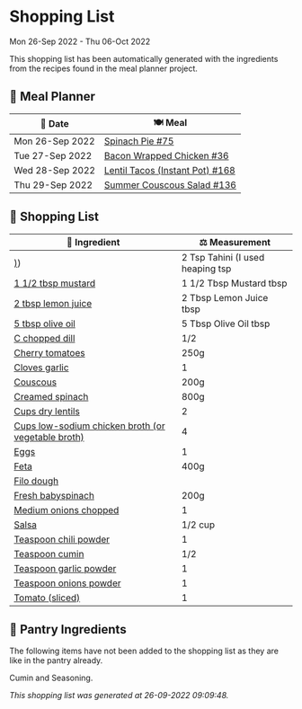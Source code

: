 # Shopping List

Mon 26-Sep 2022 - Thu 06-Oct 2022

This shopping list has been automatically generated with the ingredients from the recipes found in the meal planner project.

## 📅 Meal Planner

|📅 Date| 🍽️ Meal|
|----|----|
|Mon 26-Sep 2022|[Spinach Pie #75](https://github.com/bryanbr23/Recipes/issues/75)|
|Tue 27-Sep 2022|[Bacon Wrapped Chicken #36](https://github.com/bryanbr23/Recipes/issues/36)|
|Wed 28-Sep 2022|[Lentil Tacos (Instant Pot) #168](https://github.com/bryanbr23/Recipes/issues/168)|
|Thu 29-Sep 2022|[Summer Couscous Salad #136](https://github.com/bryanbr23/Recipes/issues/136)|

## 🛒 Shopping List

| 🍌 Ingredient| ⚖️ Measurement|
|----------|-----------|
|[)](https://www.sainsburys.co.uk/gol-ui/SearchResults/))|2 Tsp Tahini (I used heaping tsp|
|[1 1/2 tbsp mustard](https://www.sainsburys.co.uk/gol-ui/SearchResults/1%201/2%20tbsp%20mustard)|1 1/2 Tbsp Mustard tbsp|
|[2 tbsp lemon juice](https://www.sainsburys.co.uk/gol-ui/SearchResults/2%20tbsp%20lemon%20juice)|2 Tbsp Lemon Juice tbsp|
|[5 tbsp olive oil](https://www.sainsburys.co.uk/gol-ui/SearchResults/5%20tbsp%20olive%20oil)|5 Tbsp Olive Oil tbsp|
|[C chopped dill](https://www.sainsburys.co.uk/gol-ui/SearchResults/C%20chopped%20dill)|1/2|
|[Cherry tomatoes](https://www.sainsburys.co.uk/gol-ui/SearchResults/Cherry%20tomatoes)|250g|
|[Cloves garlic](https://www.sainsburys.co.uk/gol-ui/SearchResults/Cloves%20garlic)|1|
|[Couscous](https://www.sainsburys.co.uk/gol-ui/SearchResults/Couscous)|200g|
|[Creamed spinach](https://www.sainsburys.co.uk/gol-ui/SearchResults/Creamed%20spinach)|800g|
|[Cups dry lentils](https://www.sainsburys.co.uk/gol-ui/SearchResults/Cups%20dry%20lentils)|2|
|[Cups low-sodium chicken broth (or vegetable broth)](https://www.sainsburys.co.uk/gol-ui/SearchResults/Cups%20low-sodium%20chicken%20broth%20(or%20vegetable%20broth))|4|
|[Eggs](https://www.sainsburys.co.uk/gol-ui/SearchResults/Eggs)|1|
|[Feta](https://www.sainsburys.co.uk/gol-ui/SearchResults/Feta)|400g|
|[Filo dough](https://www.sainsburys.co.uk/gol-ui/SearchResults/Filo%20dough)||
|[Fresh babyspinach](https://www.sainsburys.co.uk/gol-ui/SearchResults/Fresh%20babyspinach)|200g|
|[Medium onions chopped](https://www.sainsburys.co.uk/gol-ui/SearchResults/Medium%20onions%20chopped)|1|
|[Salsa](https://www.sainsburys.co.uk/gol-ui/SearchResults/Salsa)|1/2 cup|
|[Teaspoon chili powder](https://www.sainsburys.co.uk/gol-ui/SearchResults/Teaspoon%20chili%20powder)|1|
|[Teaspoon cumin](https://www.sainsburys.co.uk/gol-ui/SearchResults/Teaspoon%20cumin)|1/2|
|[Teaspoon garlic powder](https://www.sainsburys.co.uk/gol-ui/SearchResults/Teaspoon%20garlic%20powder)|1|
|[Teaspoon onions powder](https://www.sainsburys.co.uk/gol-ui/SearchResults/Teaspoon%20onions%20powder)|1|
|[Tomato (sliced)](https://www.sainsburys.co.uk/gol-ui/SearchResults/Tomato%20(sliced))|1|

## 🏪 Pantry Ingredients

The following items have not been added to the shopping list as they are like in the pantry already.

Cumin and Seasoning.


_This shopping list was generated at 26-09-2022 09:09:48._